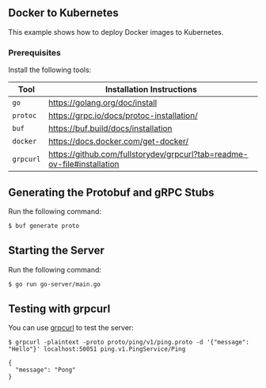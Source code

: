 ## Docker to Kubernetes

This example shows how to deploy Docker images to Kubernetes.

### Prerequisites

Install the following tools:

| Tool      | Installation Instructions                                               |
|-----------|-------------------------------------------------------------------------|
| `go`      | https://golang.org/doc/install                                          |
| `protoc`  | https://grpc.io/docs/protoc-installation/                               |
| `buf`     | https://buf.build/docs/installation                                     |
| `docker`  | https://docs.docker.com/get-docker/                                     |
| `grpcurl` | https://github.com/fullstorydev/grpcurl?tab=readme-ov-file#installation |


## Generating the Protobuf and gRPC Stubs

Run the following command:

```bash
$ buf generate proto
```

## Starting the Server

Run the following command:

```bash
$ go run go-server/main.go
```

## Testing with grpcurl

You can use [grpcurl](https://github.com/fullstorydev/grpcurl) to test the server:

```
$ grpcurl -plaintext -proto proto/ping/v1/ping.proto -d '{"message": "Hello"}' localhost:50051 ping.v1.PingService/Ping

{
  "message": "Pong"
}
```